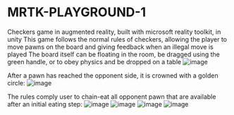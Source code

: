 # MRTK-PLAYGROUND-1
Checkers game in augmented reality, built with microsoft reality toolkit, in unity
This game follows the normal rules of checkers, allowing the player to move pawns on the board and giving feedback when an illegal move is played
The board itself can be floating in the room, be dragged using the green handle, or to obey physics and be dropped on a table
![image](https://user-images.githubusercontent.com/89970476/163179650-bde72a2a-9d2a-497f-9320-8f500bcc877c.png)

After a pawn has reached the opponent side, it is crowned with a golden circle:
![image](https://user-images.githubusercontent.com/89970476/163180942-7350a80e-00dd-4041-bac2-e71f24d4a551.png)

The rules comply user to chain-eat all opponent pawn that are available after an initial eating step:
![image](https://user-images.githubusercontent.com/89970476/163183463-768cb909-971b-40f8-a057-6b2b1ffc4c7d.png)
![image](https://user-images.githubusercontent.com/89970476/163183584-2353e2fb-3857-487f-94cf-1fd78baf2158.png)
![image](https://user-images.githubusercontent.com/89970476/163183640-40e0286e-ba8f-46b1-9c64-775dfde700a0.png)
![image](https://user-images.githubusercontent.com/89970476/163183708-cd5fd741-3e86-4950-9e3e-941bfdea401e.png)
